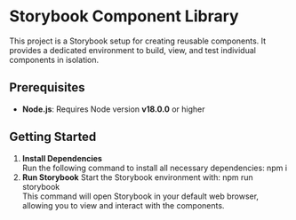# Storybook Component Library

This project is a Storybook setup for creating reusable components. It provides a dedicated environment to build, view, and test individual components in isolation.

## Prerequisites

- **Node.js**: Requires Node version **v18.0.0** or higher

## Getting Started

1. **Install Dependencies**  
   Run the following command to install all necessary dependencies:
   npm i
2. **Run Storybook**
   Start the Storybook environment with:
   npm run storybook  
   This command will open Storybook in your default web browser, allowing you to view and interact with the components.

